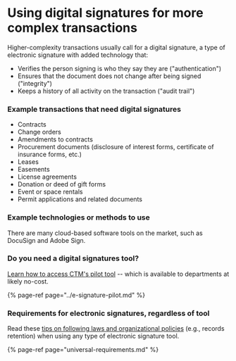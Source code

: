 # Using digital signatures for more complex transactions

Higher-complexity transactions usually call for a digital signature, a type of electronic signature with added technology that: 

* Verifies the person signing is who they say they are \("authentication"\)
* Ensures that the document does not change after being signed \("integrity"\)
* Keeps a history of all activity on the transaction \("audit trail"\)

### Example transactions that need digital signatures

* Contracts
* Change orders   
* Amendments to contracts 
* Procurement documents \(disclosure of interest forms, certificate of insurance forms, etc.\) 
* Leases 
* Easements 
* License agreements 
* Donation or deed of gift forms 
* Event or space rentals 
* Permit applications and related documents 

### Example technologies or methods to use 

There are many cloud-based software tools on the market, such as DocuSign and Adobe Sign.  

### Do you need a digital signatures tool?

[Learn how to access CTM's pilot tool](../e-signature-pilot.md) -- which is available to departments at likely no-cost. 

{% page-ref page="../e-signature-pilot.md" %}

### Requirements for electronic signatures, regardless of tool

Read these [tips on following laws and organizational policies](universal-requirements.md) \(e.g., records retention\) when using any type of electronic signature tool. 

{% page-ref page="universal-requirements.md" %}

